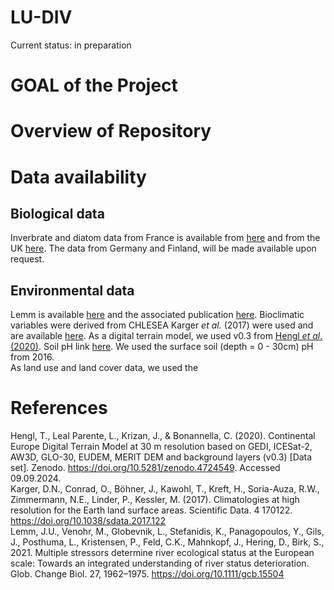 # LU-DIV

Current status: in preparation

# GOAL of the Project

# Overview of Repository

# Data availability 

## Biological data
Inverbrate and diatom data from France is available from [here](https://naiades.eaufrance.fr/france-entiere#/) and from the UK [here](https://environment.data.gov.uk/ecology/explorer/). 
The data from Germany and Finland, will be made available upon request. 

## Environmental data
Lemm is available [here](https://zenodo.org/records/4322819) and the associated publication [here](https://onlinelibrary.wiley.com/doi/full/10.1111/gcb.15504). 
Bioclimatic variables were derived from CHLESEA Karger *et al.* (2017) were used and are available [here](https://chelsa-climate.org/bioclim/). 
As a digital terrain model, we used v0.3 from [Hengl *et al*. (2020)](https://zenodo.org/records/4724549). 
Soil pH link [here](https://stac.ecodatacube.eu/sol_ph.h2o_eumap/collection.json). We used the surface soil (depth = 0 - 30cm) pH from 2016.  
As land use and land cover data, we used the  


# References 
Hengl, T., Leal Parente, L., Krizan, J., & Bonannella, C. (2020). Continental Europe Digital Terrain Model at 30 m resolution based on GEDI, ICESat-2, AW3D, GLO-30, EUDEM, MERIT DEM and background layers (v0.3) [Data set]. Zenodo. https://doi.org/10.5281/zenodo.4724549. Accessed 09.09.2024.     
Karger, D.N., Conrad, O., Böhner, J., Kawohl, T., Kreft, H., Soria-Auza, R.W., Zimmermann, N.E., Linder, P., Kessler, M. (2017). Climatologies at high resolution for the Earth land surface areas. Scientific Data. 4 170122. https://doi.org/10.1038/sdata.2017.122   
Lemm, J.U., Venohr, M., Globevnik, L., Stefanidis, K., Panagopoulos, Y., Gils, J., Posthuma, L., Kristensen, P., Feld, C.K., Mahnkopf, J., Hering, D., Birk, S., 2021. Multiple stressors determine river ecological status at the European scale: Towards an integrated understanding of river status deterioration. Glob. Change Biol. 27, 1962–1975. https://doi.org/10.1111/gcb.15504
